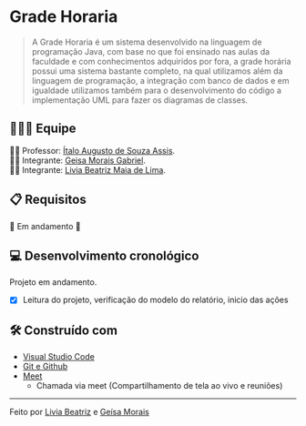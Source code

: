# Grade Horaria
>A Grade Horaria é um sistema desenvolvido na linguagem de programação Java, com base no que foi ensinado nas aulas da faculdade e com conhecimentos adquiridos por fora, a grade horária possui uma sistema bastante completo, na qual utilizamos além da linguagem de programação, a integração com banco de dados e em igualdade utilizamos também para o desenvolvimento do código a implementação UML para fazer os diagramas de classes.

## :family_man_woman_girl: Equipe
:man_teacher: Professor: [Ítalo Augusto de Souza Assis](https://github.com/italoaug).<br />
:woman_student: Integrante: [Geisa Morais Gabriel](https://github.com/Geisa-mg).<br />
:woman_student: Integrante: [Livia Beatriz Maia de Lima](https://github.com/liviabeatrizml).<br />

## **:clipboard:** Requisitos 

**:construction:** Em andamento **:construction:**

## **:computer:** Desenvolvimento cronológico
Projeto em andamento.
 - [x] Leitura do projeto, verificação do modelo do relatório, inicio das ações

## **:hammer_and_wrench:** Construído com
 *  [Visual Studio Code](https://code.visualstudio.com/)
 *  [Git e Github](https://github.com/liviabeatrizml/GradeHoraria)
 *  [Meet](https://meet.google.com/)
	 * Chamada via meet (Compartilhamento de tela ao vivo e reuniões)     
---
Feito por [Livia Beatriz](https://github.com/liviabeatrizml) e [Geísa Morais](https://github.com/Geisa-mg)
